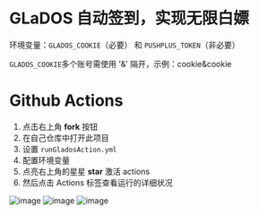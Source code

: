 # GLaDOS 自动签到，实现无限白嫖

环境变量：`GLADOS_COOKIE`（必要） 和 `PUSHPLUS_TOKEN`（非必要）

`GLADOS_COOKIE`多个账号需使用 '&' 隔开，示例：cookie&cookie

# Github Actions

1. 点击右上角 **fork** 按钮
2. 在自己仓库中打开此项目
3. 设置 `runGladosAction.yml`
4. 配置环境变量
5. 点亮右上角的星星 **star** 激活 actions
6. 然后点击 Actions 标签查看运行的详细状况

![image](https://user-images.githubusercontent.com/70319988/231369203-c812910a-963d-45b8-98a5-95b2623c25d7.png)
![image](https://user-images.githubusercontent.com/70319988/199923789-639e8295-b03e-4abd-858e-ff427015512a.png)
![image](https://user-images.githubusercontent.com/70319988/199923884-d81dd457-ecc5-4de9-b480-191d25217c47.png)


